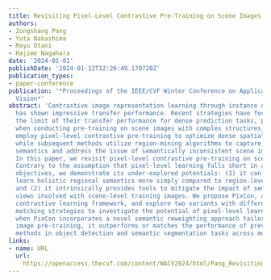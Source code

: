 ```yaml
---
title: Revisiting Pixel-Level Contrastive Pre-Training on Scene Images
authors:
- Zongshang Pang
- Yuta Nakashima
- Mayu Otani
- Hajime Nagahara
date: '2024-01-01'
publishDate: '2024-01-12T12:26:49.170720Z'
publication_types:
- paper-conference
publication: '*Proceedings of the IEEE/CVF Winter Conference on Applications of Computer
  Vision*'
abstract: 'Contrastive image representation learning through instance discrimination
  has shown impressive transfer performance. Recent strategies have focused on pushing
  the limit of their transfer performance for dense prediction tasks, particularly
  when conducting pre-training on scene images with complex structures. Initial approaches
  employ pixel-level contrastive pre-training to optimize dense spatial features,
  while subsequent methods utilize region-mining algorithms to capture holistic regional
  semantics and address the issue of semantically inconsistent scene image crops.
  In this paper, we revisit pixel-level contrastive pre-training on scene images.
  Contrary to the assumption that pixel-level learning falls short in achieving these
  objectives, we demonstrate its under-explored potentials: (1) it can effectively
  learn holistic regional semantics more simply compared to region-level methods,
  and (2) it intrinsically provides tools to mitigate the impact of semantically inconsistent
  views involved with scene-level training images. We propose PixCon, a pixel-level
  contrastive learning framework, and explore two variants with different positive
  matching strategies to investigate the potential of pixel-level learning. Additionally,
  when PixCon incorporates a novel semantic reweighting approach tailored for scene
  image pre-training, it outperforms or matches the performance of previous region-level
  methods in object detection and semantic segmentation tasks across multiple benchmarks.'
links:
- name: URL
  url: 
    https://openaccess.thecvf.com/content/WACV2024/html/Pang_Revisiting_Pixel-Level_Contrastive_Pre-Training_on_Scene_Images_WACV_2024_paper.html
---
```

